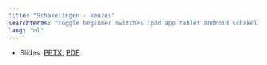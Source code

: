 ```yaml
---
title: "Schakelingen - keuzes"
searchterms: "toggle beginner switches ipad app tablet android schakelingen(keuzes)"
lang: "nl"
---
```

 <ul>
 <li class="ng-binding">Slides:
 <a href="translations/nl/beginner/Switches.pptx">PPTX</a>,
 <a href="translations/nl/beginner/Switches.pdf">PDF</a>
 </li>
 </ul>
